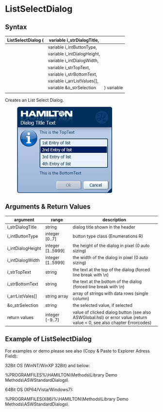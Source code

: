 # ListSelectDialog

## Syntax

| ListSelectDialog ( | variable i\_strDialogTitle,   |            |
| ------------------ | ----------------------------- | ---------- |
|                    | variable i\_intButtonType,    |            |
|                    | variable i\_intDialogHeight,  |            |
|                    | variable i\_intDialogWidth,   |            |
|                    | variable i\_strTopText,       |            |
|                    | variable i\_strBottomText,    |            |
|                    | variable i\_arrListValues\[], |            |
|                    | variable \&o\_strSelection    | ) variable |
|                    |                               |            |

Creates an List Select Dialog.

<figure><img src="../../../../.gitbook/assets/image (7) (1) (1) (1) (1).png" alt=""><figcaption></figcaption></figure>

## Arguments & Return Values

| argument           | range              | description                                                                                                            |
| ------------------ | ------------------ | ---------------------------------------------------------------------------------------------------------------------- |
| i\_strDialogTitle  | string             | dialog title shown in the header                                                                                       |
| i\_intButtonType   | integer \[0..7]    | button type class (Enumerations R)                                                                                     |
| i\_intDialogHeight | integer \[1..5999] | the height of the dialog in pixel (0 auto sizing)                                                                      |
| i\_intDialogWidth  | integer \[1..5999] | the width of the dialog in pixel (0 auto sizing)                                                                       |
| i\_strTopText      | string             | the text at the top of the dialog (forced line break with \n)                                                          |
| i\_strBottomText   | string             | the text at the bottom of the dialog (forced line break with \n)                                                       |
| i\_arrListVales\[] | string array       | array of strings with data rows (single column)                                                                        |
| \&o\_strSelection  | string             | the selected value, if selected                                                                                        |
| return values      | integer \[-9..7]   | value of clicked dialog button (see also ASWGlobal.hsl) or error value (return value < 0, see also chapter Errorcodes) |

## Example of ListSelectDialog

For examples or demo please see also (Copy & Paste to Explorer Adress Field):

32Bit OS (WinNT/WinXP 32Bit) and below:

%PROGRAMFILES%\HAMILTON\Methods\Library Demo Methods\ASWStandardDialogs\\

64Bit OS (XP64/Vista/Windows7):

%PROGRAMFILES(X86)%\HAMILTON\Methods\Library Demo Methods\ASWStandardDialogs\\
